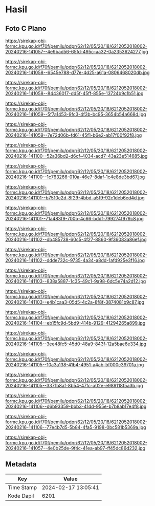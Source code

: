 # Hasil

## Foto C Plano

https://sirekap-obj-formc.kpu.go.id/f70f/pemilu/pdpr/62/12/05/20/18/6212052018002-20240216-141057--4e9bad56-65fd-495c-aa32-0a2353624277.jpg

https://sirekap-obj-formc.kpu.go.id/f70f/pemilu/pdpr/62/12/05/20/18/6212052018002-20240216-141058--6545e788-d77e-4d25-a61a-0806468020db.jpg

https://sirekap-obj-formc.kpu.go.id/f70f/pemilu/pdpr/62/12/05/20/18/6212052018002-20240216-141058--84436017-dd5f-45ff-855e-13724b9c1b51.jpg

https://sirekap-obj-formc.kpu.go.id/f70f/pemilu/pdpr/62/12/05/20/18/6212052018002-20240216-141059--5f7a1453-9fc3-4f3b-bc95-3654b54a668d.jpg

https://sirekap-obj-formc.kpu.go.id/f70f/pemilu/pdpr/62/12/05/20/18/6212052018002-20240216-141059--7e72d06b-fd61-45f1-b6e2-ab17f00f92f8.jpg

https://sirekap-obj-formc.kpu.go.id/f70f/pemilu/pdpr/62/12/05/20/18/6212052018002-20240216-141100--52a36bd2-d6cf-4034-acd7-43a23e514685.jpg

https://sirekap-obj-formc.kpu.go.id/f70f/pemilu/pdpr/62/12/05/20/18/6212052018002-20240216-141100--1c763266-010a-46e7-8daf-1c4e8de3bd67.jpg

https://sirekap-obj-formc.kpu.go.id/f70f/pemilu/pdpr/62/12/05/20/18/6212052018002-20240216-141101--b7510c2d-8f29-4bbd-a5f9-92c1deb6ed4d.jpg

https://sirekap-obj-formc.kpu.go.id/f70f/pemilu/pdpr/62/12/05/20/18/6212052018002-20240216-141101--71a483f9-700b-4c66-bddf-799274f979c8.jpg

https://sirekap-obj-formc.kpu.go.id/f70f/pemilu/pdpr/62/12/05/20/18/6212052018002-20240216-141102--db485738-60c5-4f27-8860-9f36083a86ef.jpg

https://sirekap-obj-formc.kpu.go.id/f70f/pemilu/pdpr/62/12/05/20/18/6212052018002-20240216-141102--ddde732c-9735-4a34-a8dd-1afd925e3f16.jpg

https://sirekap-obj-formc.kpu.go.id/f70f/pemilu/pdpr/62/12/05/20/18/6212052018002-20240216-141103--838a5887-1c35-49c1-9a98-6dc5e74a2d12.jpg

https://sirekap-obj-formc.kpu.go.id/f70f/pemilu/pdpr/62/12/05/20/18/6212052018002-20240216-141103--e4b1caa3-05d5-4c2a-8f8f-3874081b9c87.jpg

https://sirekap-obj-formc.kpu.go.id/f70f/pemilu/pdpr/62/12/05/20/18/6212052018002-20240216-141104--eb15fc9d-5bd9-414b-9129-41294265a899.jpg

https://sirekap-obj-formc.kpu.go.id/f70f/pemilu/pdpr/62/12/05/20/18/6212052018002-20240216-141105--3ee48fc5-45d0-48a9-843f-12a5bae6e334.jpg

https://sirekap-obj-formc.kpu.go.id/f70f/pemilu/pdpr/62/12/05/20/18/6212052018002-20240216-141105--10a3a138-41b4-4951-a4ab-bf000c39701a.jpg

https://sirekap-obj-formc.kpu.go.id/f70f/pemilu/pdpr/62/12/05/20/18/6212052018002-20240216-141105--3371b8af-8b54-47fc-a02e-e989118f5a3b.jpg

https://sirekap-obj-formc.kpu.go.id/f70f/pemilu/pdpr/62/12/05/20/18/6212052018002-20240216-141106--d6b93359-bbb3-41dd-955e-b7b8ab17e4f8.jpg

https://sirekap-obj-formc.kpu.go.id/f70f/pemilu/pdpr/62/12/05/20/18/6212052018002-20240216-141106--77e4b7d5-5b84-4fa5-9198-0bc581b5369a.jpg

https://sirekap-obj-formc.kpu.go.id/f70f/pemilu/pdpr/62/12/05/20/18/6212052018002-20240216-141057--4e0b25de-9f4c-41ea-ab97-ff45dc86d232.jpg


## Metadata

| Key        | Value               |
| ---------- | ------------------- |
| Time Stamp | 2024-02-17 13:05:41 |
| Kode Dapil | 6201                |



